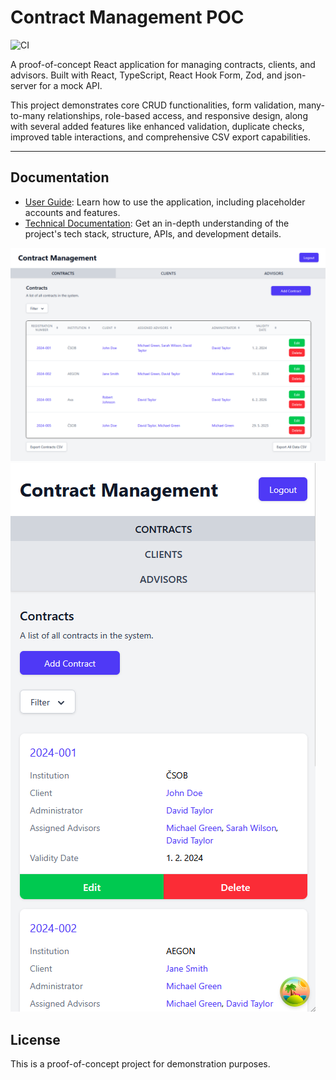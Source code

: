 # Contract Management POC

![CI](https://github.com/monoceros69/blogic-crm/workflows/CI/badge.svg)

A proof-of-concept React application for managing contracts, clients, and advisors. Built with React, TypeScript, React Hook Form, Zod, and json-server for a mock API.

This project demonstrates core CRUD functionalities, form validation, many-to-many relationships, role-based access, and responsive design, along with several added features like enhanced validation, duplicate checks, improved table interactions, and comprehensive CSV export capabilities.

---

## Documentation

- [User Guide](USER_GUIDE.md): Learn how to use the application, including placeholder accounts and features.
- [Technical Documentation](TECHNICAL_DOCS.md): Get an in-depth understanding of the project's tech stack, structure, APIs, and development details.

![Showcase of the Desktop UI](public/CRM-desktop.png)
![Showcase of the Mobile UI](public/CRM-mobile.png)

## License

This is a proof-of-concept project for demonstration purposes.
